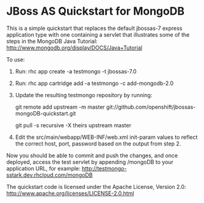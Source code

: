 JBoss AS Quickstart for MongoDB
===============================

This is a simple quickstart that replaces the default jbossas-7 express
application type with one containing a servlet that illustrates some of
the steps in the MongoDB Java Tutorial:
<http://www.mongodb.org/display/DOCS/Java+Tutorial>

To use:

1. Run: rhc app create -a testmongo -t jbossas-7.0
2. Run: rhc app cartridge add -a testmongo -c add-mongodb-2.0
3. Update the resulting testmongo repository by running:

    git remote add upstream -m master git://github.com/openshift/jbossas-mongoDB-quickstart.git

    git pull -s recursive -X theirs upstream master
4. Edit the src/main/webapp/WEB-INF/web.xml init-param values to
reflect the correct host, port, password based on the output from step 2.

Now you should be able to commit and push the changes, and once deployed,
access the test servlet by appending /mongoDB to your application URL, for
example:
http://testmongo-sstark.dev.rhcloud.com/mongoDB

The quickstart code is licensed under the Apache License, Version 2.0:
<http://www.apache.org/licenses/LICENSE-2.0.html>

